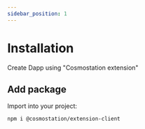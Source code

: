 ```yaml
---
sidebar_position: 1
---
```


# Installation

Create Dapp using "Cosmostation extension"

## Add package

Import into your project:

```bash
npm i @cosmostation/extension-client
```